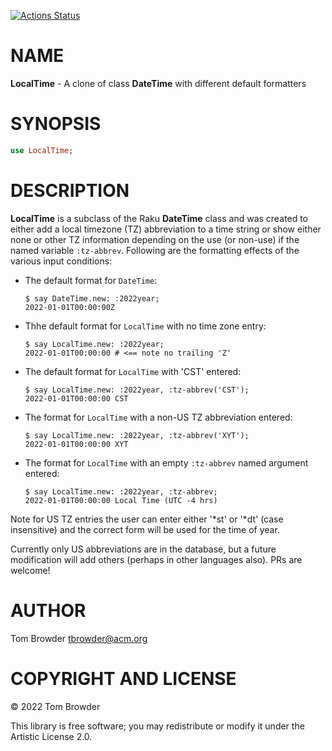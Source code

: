 [![Actions Status](https://github.com/tbrowder/LocalTime/actions/workflows/test.yml/badge.svg)](https://github.com/tbrowder/LocalTime/actions)

NAME
====

**LocalTime** - A clone of class **DateTime** with different default formatters

SYNOPSIS
========

```raku
use LocalTime;
```

DESCRIPTION
===========

**LocalTime** is a subclass of the Raku **DateTime** class and was created to either add a local timezone (TZ) abbreviation to a time string or show either none or other TZ information depending on the use (or non-use) if the named variable `:tz-abbrev`. Following are the formatting effects of the various input conditions:

  * The default format for `DateTime`:

        $ say DateTime.new: :2022year;
        2022-01-01T00:00:00Z

  * Thhe default format for `LocalTime` with no time zone entry:

        $ say LocalTime.new: :2022year;
        2022-01-01T00:00:00 # <== note no trailing 'Z'

  * The default format for `LocalTime` with 'CST' entered:

        $ say LocalTime.new: :2022year, :tz-abbrev('CST');
        2022-01-01T00:00:00 CST

  * The format for `LocalTime` with a non-US TZ abbreviation entered:

        $ say LocalTime.new: :2022year, :tz-abbrev('XYT');
        2022-01-01T00:00:00 XYT

  * The format for `LocalTime` with an empty `:tz-abbrev` named argument entered:

        $ say LocalTime.new: :2022year, :tz-abbrev;
        2022-01-01T00:00:00 Local Time (UTC -4 hrs)

Note for US TZ entries the user can enter either '*st' or '*dt' (case insensitive) and the correct form will be used for the time of year.

Currently only US abbreviations are in the database, but a future modification will add others (perhaps in other languages also). PRs are welcome!

AUTHOR
======

Tom Browder <tbrowder@acm.org>

COPYRIGHT AND LICENSE
=====================

© 2022 Tom Browder

This library is free software; you may redistribute or modify it under the Artistic License 2.0.

